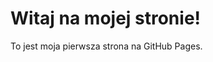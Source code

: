 <!DOCTYPE html>
<html lang="en">
<head>
    <meta charset="UTF-8">
    <meta name="viewport" content="width=device-width, initial-scale=1.0">
    <title>Moja Strona</title>
</head>
<body>
    <h1>Witaj na mojej stronie!</h1>
    <p>To jest moja pierwsza strona na GitHub Pages.</p>
</body>
</html>
